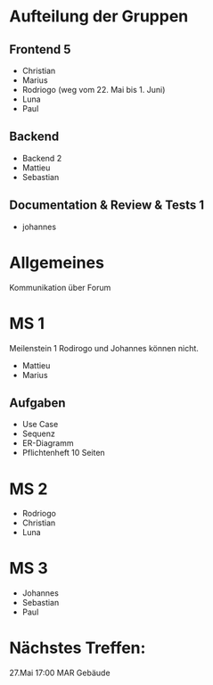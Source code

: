 
# Aufteilung der Gruppen
## Frontend 5
+ Christian
+ Marius
+ Rodriogo (weg vom 22. Mai bis 1. Juni)
+ Luna
+ Paul

## Backend
+ Backend 2
+ Mattieu
+ Sebastian


## Documentation & Review & Tests 1
+ johannes


# Allgemeines
Kommunikation über Forum

# MS 1
Meilenstein 1
Rodirogo und Johannes können nicht.

+ Mattieu
+ Marius

## Aufgaben
 + Use Case
 + Sequenz
 + ER-Diagramm
 + Pflichtenheft 10 Seiten


# MS 2
+ Rodriogo
+ Christian
+ Luna

# MS 3
+ Johannes
+ Sebastian
+ Paul

# Nächstes Treffen:
27.Mai 17:00 MAR Gebäude